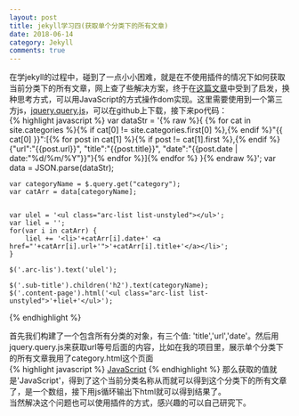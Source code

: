 ```yaml
---
layout: post
title: jekyll学习四(获取单个分类下的所有文章)
date: 2018-06-14
category: Jekyll
comments: true
---
```


在学jekyll的过程中，碰到了一点小小困难，就是在不使用插件的情况下如何获取当前分类下的所有文章，网上查了些解决方案，终于在[这篇文章](https://segmentfault.com/a/1190000000406017#articleHeader3)中受到了启发，换种思考方式，可以用JavaScript的方式操作dom实现。这里需要使用到一个第三方js，[jquery.query.js](https://gist.github.com/bdimcheff/2975441)，可以在github上下载，接下来po代码：  
{% highlight javascript %}
var dataStr = '{% raw %}{ {% for cat in site.categories %}{% if cat[0] != site.categories.first[0] %},{% endif %}"{{ cat[0] }}":[{% for post in cat[1] %}{% if post != cat[1].first %},{% endif %}{"url":"{{post.url}}", "title":"{{post.title}}", "date":"{{post.date | date:"%d/%m/%Y"}}"}{% endfor %}]{% endfor %} }{% endraw %}';
    var data = JSON.parse(dataStr);

    var categoryName = $.query.get("category");
    var catArr = data[categoryName];


    var ulel = '<ul class="arc-list list-unstyled"></ul>';
    var liel = '';
    for(var i in catArr) {
        liel += '<li>'+catArr[i].date+' <a href="'+catArr[i].url+'">'+catArr[i].title+'</a></li>';
    }

    $('.arc-lis').text('ulel');

    $('.sub-title').children('h2').text(categoryName);
    $('.content-page').html('<ul class="arc-list list-unstyled">'+liel+'</ul>');
{% endhighlight %}

首先我们构建了一个包含所有分类的对象，有三个值: 'title','url','date'。然后用jquery.query.js来获取url等号后面的内容，比如在我的项目里，展示单个分类下的所有文章我用了category.html这个页面  
{% highlight javascript %}
<a href='/category.html?category=JavaScript'>JavaScript</a>
{% endhighlight %}
那么获取的值就是'JavaScript'，得到了这个当前分类名称从而就可以得到这个分类下的所有文章了，是一个数组，接下用js循环输出下html就可以得到结果了。  
当然解决这个问题也可以使用插件的方式，感兴趣的可以自己研究下。 
